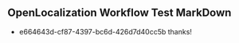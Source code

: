 ## OpenLocalization Workflow Test MarkDown
* e664643d-cf87-4397-bc6d-426d7d40cc5b thanks!

<!--HONumber=Aug16_HO4-->


